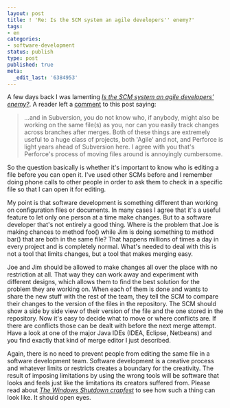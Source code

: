 ```yaml
---
layout: post
title: ! 'Re: Is the SCM system an agile developers'' enemy?'
tags:
- en
categories:
- software-development
status: publish
type: post
published: true
meta:
  _edit_last: '6384953'
---
```

<p>A few days back I was lamenting <a href="/2007/07/27/1185561166773.html"><em>Is the SCM system an agile developers' enemy?</em></a>. A reader left a <a href="/2007/07/27/1185561166773.html#comment1185594067381">comment</a> to this post saying:</p>

<blockquote>...and in Subversion, you do not know who, if anybody, might also be working on the same file(s) as you, nor can you easily track changes across branches after merges. Both of these things are extremely useful to a huge class of projects, both 'Agile' and not, and Perforce is light years ahead of Subversion here. I agree with you that's Perforce's process of moving files around is annoyingly cumbersome.</blockquote>

<p>So the question basically is whether it's important to know who is editing a file before you can open it. I've used other SCMs before and I remember doing phone calls to other people in order to ask them to check in a specific file so that I can open it for editing.</p>

<p>My point is that software development is something different than working on configuration files or documents. In many cases I agree that it's a useful feature to let only one person at a time make changes. But to a software developer that's not entirely a good thing. Where is the problem that Joe is making chances to method foo() while Jim is doing something to method bar() that are both in the same file? That happens millions of times a day in every project and is completely normal. What's needed to deal with this is not a tool that limits changes, but a tool that makes merging easy.</p>

<p>Joe and Jim should be allowed to make changes all over the place with no restriction at all. That way they can work away and experiment with different designs, which allows them to find the best solution for the problem they are working on. When each of them is done and wants to share the new stuff with the rest of the team, they tell the SCM to compare their changes to the version of the files in the repository. The SCM should show a side by side view of their version of the file and the one stored in the repository. Now it's easy to decide what to move or where conflicts are. If there are conflicts those can be dealt with before the next merge attempt. Have a look at one of the major Java IDEs (IDEA, Eclipse, Netbeans) and you find exactly that kind of merge editor I just described.</p>

<p>Again, there is no need to prevent people from editing the same file in a software development team. Software development is a creative process and whatever limits or restricts creates a boundary for the creativity. The result of imposing limitations by using the wrong tools will be software that looks and feels just like the limitations its creators suffered from. Please read about <a href="http://moishelettvin.blogspot.com/2006/11/windows-shutdown-crapfest.html"><em>The Windows Shutdown crapfest</em></a> to see how such a thing can look like. It should open eyes.</p>
